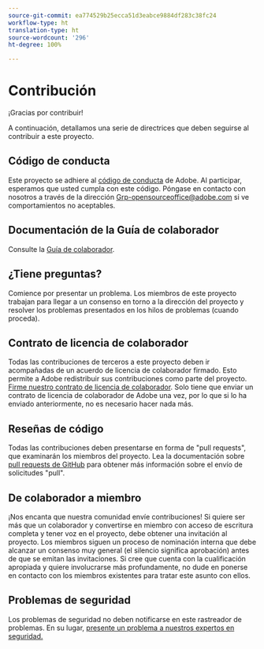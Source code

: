 ```yaml
---
source-git-commit: ea774529b25ecca51d3eabce9884df283c38fc24
workflow-type: ht
translation-type: ht
source-wordcount: '296'
ht-degree: 100%

---
```

# Contribución

¡Gracias por contribuir!

A continuación, detallamos una serie de directrices que deben seguirse al contribuir a este proyecto.

## Código de conducta

Este proyecto se adhiere al [código de conducta](code-of-conduct.md) de Adobe. Al participar, esperamos que usted cumpla con este código. Póngase en contacto con nosotros a través de la dirección [Grp-opensourceoffice@adobe.com](mailto:Grp-opensourceoffice@adobe.com) si ve comportamientos no aceptables.

## Documentación de la Guía de colaborador

Consulte la [Guía de colaborador](https://docs.adobe.com/content/help/es/contributor/contributor-guide/introduction.html).

## ¿Tiene preguntas?

Comience por presentar un problema. Los miembros de este proyecto trabajan para llegar a un consenso en torno a la dirección del proyecto y resolver los problemas presentados en los hilos de problemas (cuando proceda).

## Contrato de licencia de colaborador

Todas las contribuciones de terceros a este proyecto deben ir acompañadas de un acuerdo de licencia de colaborador firmado. Esto permite a Adobe redistribuir sus contribuciones como parte del proyecto. [Firme nuestro contrato de licencia de colaborador](http://opensource.adobe.com/cla.html). Solo tiene que enviar un contrato de licencia de colaborador de Adobe una vez, por lo que si lo ha enviado anteriormente, no es necesario hacer nada más.

## Reseñas de código

Todas las contribuciones deben presentarse en forma de &quot;pull requests&quot;, que examinarán los miembros del proyecto. Lea la documentación sobre [pull requests de GitHub](https://help.github.com/articles/about-pull-requests/) para obtener más información sobre el envío de solicitudes &quot;pull&quot;.

<!--
Lastly, please follow the [pull request template](PULL_REQUEST_TEMPLATE.md) when
submitting a pull request!
-->

## De colaborador a miembro

¡Nos encanta que nuestra comunidad envíe contribuciones! Si quiere ser más que un colaborador y convertirse en miembro con acceso de escritura completa y tener voz en el proyecto, debe obtener una invitación al proyecto. Los miembros siguen un proceso de nominación interna que debe alcanzar un consenso muy general (el silencio significa aprobación) antes de que se emitan las invitaciones. Si cree que cuenta con la cualificación apropiada y quiere involucrarse más profundamente, no dude en ponerse en contacto con los miembros existentes para tratar este asunto con ellos.

## Problemas de seguridad

Los problemas de seguridad no deben notificarse en este rastreador de problemas. En su lugar, [presente un problema a nuestros expertos en seguridad.](https://helpx.adobe.com/es/security/alertus.html)
